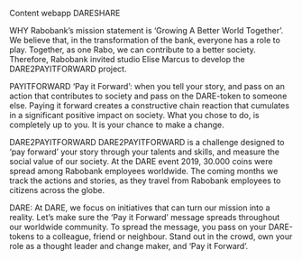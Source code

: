 
Content webapp DARESHARE

WHY 
Rabobank’s mission statement is ‘Growing A Better World Together’. We believe that, in the transformation of the bank, everyone has a role to play. Together, as one Rabo, we can contribute to a better society. Therefore, Rabobank invited studio Elise Marcus to develop the DARE2PAYITFORWARD project.

PAYITFORWARD
‘Pay it Forward’: when you tell your story, and pass on an action that contributes to society and pass on the DARE-token to someone else. Paying it forward creates a constructive chain reaction that cumulates in a significant positive impact on society. What you chose to do, is completely up to you. It is your chance to make a change.

DARE2PAYITFORWARD 
DARE2PAYITFORWARD is a challenge designed to ‘pay forward’ your story through your talents and skills, and measure the social value of our society. At the DARE event 2019, 30.000 coins were spread among Rabobank employees worldwide. The coming months we track the actions and stories, as they travel from Rabobank employees to citizens across the globe. 

DARE: 
At DARE, we focus on initiatives that can turn our mission into a reality. Let’s make sure the ‘Pay it Forward’ message spreads throughout our worldwide community. To spread the message, you pass on your DARE-tokens to a colleague, friend or neighbour. Stand out in the crowd, own your role as a thought leader and change maker, and ‘Pay it Forward’. 


